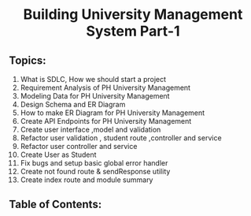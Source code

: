 <h1 align='center'>Building University Management System Part-1</h1>

## Topics:

1. What is SDLC, How we should start a project
2. Requirement Analysis of PH University Management
3. Modeling Data for PH University Management
4. Design Schema and ER Diagram
5. How to make ER Diagram for PH University Management
6. Create API Endpoints for PH University Management
7. Create user interface ,model and validation
8. Refactor user validation , student route ,controller and service
9. Refactor user controller and service
10. Create User as Student
11. Fix bugs and setup basic global error handler
12. Create not found route & sendResponse utility
13. Create index route and module summary

## Table of Contents:
